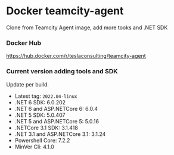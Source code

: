 # Docker teamcity-agent

Clone from Teamcity Agent image, add more tooks and .NET SDK

### Docker Hub

https://hub.docker.com/r/teslaconsulting/teamcity-agent

### Current version adding tools and SDK

Update per build.

- Latest tag: `2022.04-linux`
- .NET 6 SDK: 6.0.202
- .NET 6 and ASP.NETCore 6: 6.0.4
- .NET 5 SDK: 5.0.407
- .NET 5 and ASP.NETCore 5: 5.0.16
- .NETCore 3.1 SDK: 3.1.418
- .NET 3.1 and ASP.NETCore 3.1: 3.1.24
- Powershell Core: 7.2.2
- MinVer Cli: 4.1.0
